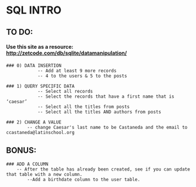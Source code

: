 # SQL INTRO


## TO DO:
#### Use this site as a resource: http://zetcode.com/db/sqlite/datamanipulation/

	### 0) DATA INSERTION
				-- Add at least 9 more records
				-- 4 to the users & 5 to the posts

	### 1) QUERY SPECIFIC DATA
				-- Select all records
				-- Select the records that have a first name that is ‘caesar’
				-- Select all the titles from posts
				-- Select all the titles AND authors from posts

	### 2) CHANGE A VALUE
			-- change Caesar's last name to be Castaneda and the email to ccastaneda@latinschool.org


## BONUS: 
	### ADD A COLUMN
		-- After the table has already been created, see if you can update that table with a new column. 
			--Add a birthdate column to the user table. 